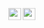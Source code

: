<head>
  <link rel="stylesheet" href="https://cdn.jsdelivr.net/gh/devicons/devicon@v2.15.1/devicon.min.css">
</head>
<body>

<img src="https://cdn.jsdelivr.net/gh/devicons/devicon/icons/react/react-original.svg" height="25px" width="25px" />
  
<img src="https://cdn.jsdelivr.net/gh/devicons/devicon/icons/rails/rails-plain.svg" height="25px" width="25px" />
          
          
</body>
